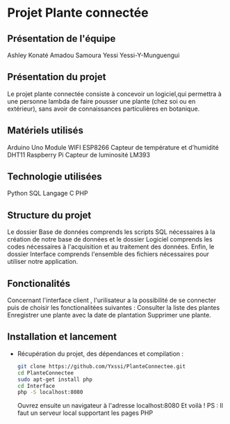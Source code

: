 # Projet Plante connectée
## Présentation de l'équipe
Ashley Konaté
Amadou Samoura
Yessi Yessi-Y-Munguengui

## Présentation du projet 
Le projet plante connectée consiste à 
concevoir un logiciel,qui permettra à une personne lambda de faire pousser une plante (chez soi ou en extérieur), sans
avoir de connaissances particulières en botanique.

## Matériels utilisés
Arduino Uno
Module WIFI ESP8266
Capteur de température et d'humidité DHT11
Raspberry Pi
Capteur de luminosité LM393

## Technologie utilisées 
Python
SQL
Langage C
PHP

## Structure du projet 
Le dossier Base de données comprends les scripts SQL nécessaires à la création de notre base de données et le dossier Logiciel comprends les codes nécessaires à l'acquisition et au traitement des données. Enfin, le dossier Interface comprends l'ensemble des fichiers nécessaires pour utiliser notre application.

## Fonctionalités
Concernant l'interface client , l'urilisateur a la possibilité de se connecter puis de choisir les fonctionalitées suivantes :
Consulter la liste des plantes
Enregistrer une plante avec la date de plantation
Supprimer une plante.
## Installation et lancement
* Récupération du projet, des dépendances et compilation :

    ```bash
    git clone https://github.com/Yxssi/PlanteConnectee.git
    cd PlanteConnectee
    sudo apt-get install php
    cd Interface
    php -S localhost:8080
     ```
     Ouvrez ensuite un navigateur à l'adresse localhost:8080
     Et voilà ! 
  PS :  Il faut un serveur local supportant les pages PHP


